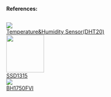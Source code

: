 **References:**

<p style="display:inline-block;">
  <img src="https://files.seeedstudio.com/wiki/Grove-Temperature-Humidity-Sensor/Tem-humidity-sensor1.jpg">
  <br>
  <a href="https://wiki.seeedstudio.com/Grove-Temperature-Humidity-Sensor-DH20/">Temperature&Humidity Sensor(DHT20)</a>
  <br>
  <img src="https://thepihut.com/cdn/shop/products/grove-0-96-oled-yellow-blue-display-ssd1315-seeed-104720-30560597704899_800x.jpg?v=1646493484" width="100"     
  height="100">
  <br>
  <a href="https://thepihut.com/products/grove-0-96-oled-yellow-blue-display-ssd1315">SSD1315</a>
  <br>
  <img src="https://www.addicore.com/cdn/shop/products/AD290-2.jpg?v=1689765804&width=600">
  <br>
  <a href="https://www.sunrom.com/p/digital-light-sensor-bh1750fvi"> BH1750FVI</a>
  <br>
</p>

